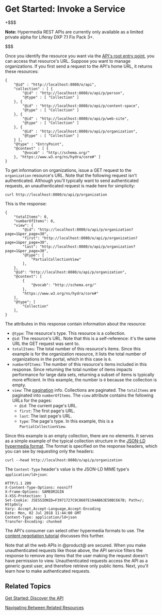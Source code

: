 # Get Started: Invoke a Service [](id=get-started-invoke-a-service)

+$$$

**Note:** Hypermedia REST APIs are currently only available as a limited private 
alpha for Liferay DXP 7.1 Fix Pack 3+. 

$$$

Once you identify the resource you want via the 
[API's root entry point](/develop/tutorials/-/knowledge_base/7-1/get-started-discover-the-api), 
you can access that resource's URL. Suppose you want to manage organizations. If
you first send a request to the API's home URL, it returns these resources: 

    {
        "@id" : "http://localhost:8080/o/api",
        "collection" : [ {
            "@id" : "http://localhost:8080/o/api/p/person",
            "@type" : [ "Collection" ]
        }, {
            "@id" : "http://localhost:8080/o/api/p/content-space",
            "@type" : [ "Collection" ]
        }, {
            "@id" : "http://localhost:8080/o/api/p/web-site",
            "@type" : [ "Collection" ]
        }, {
            "@id" : "http://localhost:8080/o/api/p/organization",
            "@type" : [ "Collection" ]
        } ],
        "@type" : "EntryPoint",
        "@context" : [ {
            "@vocab" : "http://schema.org/"
        }, "https://www.w3.org/ns/hydra/core#" ]
    }

To get information on organizations, issue a GET request to the `organization` 
resource's URL. Note that the following request isn't authenticated. Although 
you'll typically want to send authenticated requests, an unauthenticated request 
is made here for simplicity: 

    curl http://localhost:8080/o/api/p/organization

This is the response: 

    {
        "totalItems": 0,
        "numberOfItems": 0,
        "view": {
            "@id": "http://localhost:8080/o/api/p/organization?page=1&per_page=30",
            "first": "http://localhost:8080/o/api/p/organization?page=1&per_page=30",
            "last": "http://localhost:8080/o/api/p/organization?page=1&per_page=30",
            "@type": [
                "PartialCollectionView"
            ],
        },
        "@id": "http://localhost:8080/o/api/p/organization",
        "@context": [
            {
                "@vocab": "http://schema.org/"
            },
            "https://www.w3.org/ns/hydra/core#"
        ],
        "@type": [
            "Collection"
        ],
    }

The attributes in this response contain information about the resource: 

-   `@type`: The resource's type. This resource is a collection. 
-   `@id`: The resource's URL. Note that this is a self-reference: it's the same
    URL the GET request was sent to. 
-   `totalItems`: The total number of this resource's items. Since this example
    is for the organization resource, it lists the total number of organizations
    in the portal, which in this case is `0`. 
-   `numberOfItems`: The number of this resource's items included in this
    response. Since returning the total number of items impacts performance for
    large data sets, returning a subset of items is typically more efficient. In
    this example, the number is `0` because the collection is empty. 
-   `view`: The 
    [pagination](/develop/tutorials/-/knowledge_base/7-1/pagination) 
    info. Collections are paginated. The `totalItems` are paginated into 
    `numberOfItems`. The `view` attribute contains the following URLs for the 
    pages: 
    -   `@id`: The current page's URL. 
    -   `first`: The first page's URL. 
    -   `last`: The last page's URL. 
    -   `type`: The page's type. In this example, this is a 
        `PartialCollectionView`. 

Since this example is an empty collection, there are no elements. It serves as a 
simple example of the typical collection structure in the 
[JSON-LD hypermedia format](https://json-ld.org). 
The format is specified on the response headers, which you can see by requesting 
only the headers: 

    curl --head http://localhost:8080/o/api/p/organization

The `Content-Type` header's value is the JSON-LD MIME type's
`application/ld+json`: 

    HTTP/1.1 200 
    X-Content-Type-Options: nosniff
    X-Frame-Options: SAMEORIGIN
    X-XSS-Protection: 1
    Set-Cookie: JSESSIONID=F3971727C9C8607E194AB63E50BC667B; Path=/; HttpOnly
    Vary: Accept,Accept-Language,Accept-Encoding
    Date: Mon, 02 Jul 2018 11:44:00 GMT
    Content-Type: application/ld+json
    Transfer-Encoding: chunked

The API's consumer can select other hypermedia formats to use. The 
[content negotiation tutorial](/develop/tutorials/-/knowledge_base/7-1/hypermedia-formats-and-content-negotiation) 
discusses this further. 

Note that all the web APIs in @product@ are secured. When you make
unauthenticated requests like those above, the API service filters the response
to remove any items that the user making the request doesn't have permission to
view. Unauthenticated requests access the API as a generic guest user, and
therefore retrieve only public items. Next, you'll learn how to make
authenticated requests. 

## Related Topics [](id=related-topics)

[Get Started: Discover the API](/develop/tutorials/-/knowledge_base/7-1/get-started-discover-the-api)

[Navigating Between Related Resources](/develop/tutorials/-/knowledge_base/7-1/navigating-between-related-resources)
